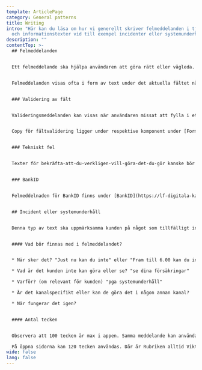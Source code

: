 ```yaml
---
template: ArticlePage
category: General patterns
title: Writing
intro: "Här kan du läsa om hur vi generellt skriver felmeddelanden i tjänster
  och informationstexter vid till exempel incidenter eller systemunderhåll. "
description: ""
contentTop: >-
  ## Felmeddelanden


  Ett felmeddelande ska hjälpa användaren att göra rätt eller vägleda. Vad har hänt? Och vad kan användaren göra nu? Guida, hjälp och tipsa! Tonen är viktig, var vänlig och framförallt när det är vårt fel – var ödmjuk.


  Felmeddelanden visas ofta i form av text under det aktuella fältet när det kommer till validering, eller som ett modalfönster (även kallat dialologruta eller pop-up) vid andra fel. Inloggat så visas de ofta som så kallade [Alerts](https://lf-digitala-kanaler.github.io/components/web/system-display/alert?copy).


  ### Validering av fält


  Valideringsmeddelanden kan visas när användaren missat att fylla i ett fält, skriver fel format eller något annat gör att man inte kan gå vidare. 


  Copy för fältvalidering ligger under respektive komponent under [Forms](https://lf-digitala-kanaler.github.io/components/web/forms).


  ### Tekniskt fel


  Texter för bekräfta-att-du-verkligen-vill-göra-det-du-gör kanske bör ligga direkt under komponenten modal?


  ### BankID


  Felmeddelnaden för BankID finns under [BankID](https://lf-digitala-kanaler.github.io/patterns/general-patterns/bank-id).


  ## Incident eller systemunderhåll


  Denna typ av text ska uppmärksamma kunden på något som tillfälligt inte fungerar eller går att använda som vanligt. Meddelandet skrivs ofta i komponenten [Alert](https://lf-digitala-kanaler.github.io/components/web/system-display/alert). Det som på öppna sidor i Episerver heter Viktigt meddelande under Arkiv för startsidan eller på respektive produktsida. 


  #### Vad bör finnas med i felmeddelandet?


  * När sker det? "Just nu kan du inte" eller "Fram till 6.00 kan du inte" (om meddelande publiceras när det sker) eller "På lördag 18-24" (om det publiceras efter)

  * Vad är det kunden inte kan göra eller se? "se dina försäkringar"

  * Varför? (om relevant för kunden) "pga systemunderhåll"

  * Är det kanalspecifikt eller kan de göra det i någon annan kanal? 

  * När fungerar det igen? 


  #### Antal tecken


  Observera att 100 tecken är max i appen. Samma meddelande kan användas på Mina sidor. \

  På öppna sidorna kan 120 tecken användas. Där är Rubriken alltid Viktigt meddelande.
wide: false
lang: false
---
```

